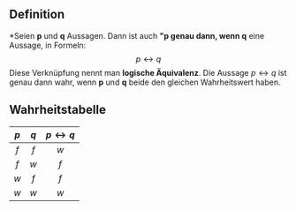 ## Definition

*Seien **p** und **q** Aussagen. Dann ist auch **"p genau dann, wenn q** eine Aussage, in Formeln:
$$p \leftrightarrow q$$
Diese Verknüpfung nennt man **logische Äquivalenz**.
Die Aussage $p \leftrightarrow q$ ist genau dann wahr, wenn **p** und **q** beide den gleichen Wahrheitswert haben.

## Wahrheitstabelle

| $p$ | $q$ | $p \leftrightarrow q$ |
| :--: | :--: | :--: |
| $f$ | $f$ | $w$ |
| $f$ | $w$ | $f$ |
| $w$ | $f$ | $f$ |
| $w$ | $w$ | $w$ |

